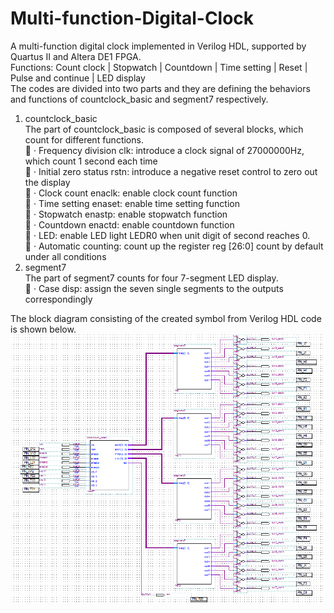 # Multi-function-Digital-Clock
A multi-function digital clock implemented in Verilog HDL, supported by Quartus II and Altera DE1 FPGA.  
Functions: Count clock | Stopwatch | Countdown | Time setting | Reset | Pulse and continue | LED display  
The codes are divided into two parts and they are defining the behaviors and functions of countclock_basic and segment7 respectively.
1. countclock_basic  
The part of countclock_basic is composed of several blocks, which count for different functions.  
	· Frequency division clk: introduce a clock signal of 27000000Hz, which count 1 second each time  
	· Initial zero status rstn: introduce a negative reset control to zero out the display  
	· Clock count enaclk: enable clock count function  
	· Time setting enaset: enable time setting function  
	· Stopwatch enastp: enable stopwatch function  
	· Countdown enactd: enable countdown function  
	· LED: enable LED light LEDR0 when unit digit of second reaches 0.  
	· Automatic counting: count up the register reg [26:0] count by default under all conditions  
2. segment7  
The part of segment7 counts for four 7-segment LED display.  
	· Case disp: assign the seven single segments to the outputs correspondingly  

The block diagram consisting of the created symbol from Verilog HDL code is shown below.
![Image](https://github.com/weiyi-li/Multi-function-Digital-Clock/blob/master/Image/Hardware%20block%20diagram%20by%20created%20symbols.PNG)
